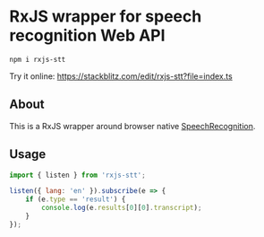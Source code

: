 # RxJS wrapper for speech recognition Web API

```
npm i rxjs-stt
```

Try it online: https://stackblitz.com/edit/rxjs-stt?file=index.ts

## About

This is a RxJS wrapper around browser native [SpeechRecognition](https://developer.mozilla.org/en-US/docs/Web/API/SpeechRecognition).

## Usage

```js
import { listen } from 'rxjs-stt';

listen({ lang: 'en' }).subscribe(e => {
    if (e.type == 'result') {
        console.log(e.results[0][0].transcript);
    }
});
```
